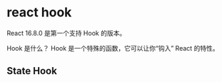 # react hook

React 16.8.0 是第一个支持 Hook 的版本。

Hook 是什么？ Hook 是一个特殊的函数，它可以让你“钩入” React 的特性。

## State Hook
